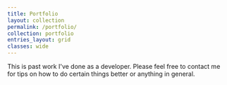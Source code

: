 ```yaml
---
title: Portfolio
layout: collection
permalink: /portfolio/
collection: portfolio
entries_layout: grid
classes: wide
---
```


This is past work I've done as a developer. Please feel free to contact me for tips on how to do certain things better or anything in general.
